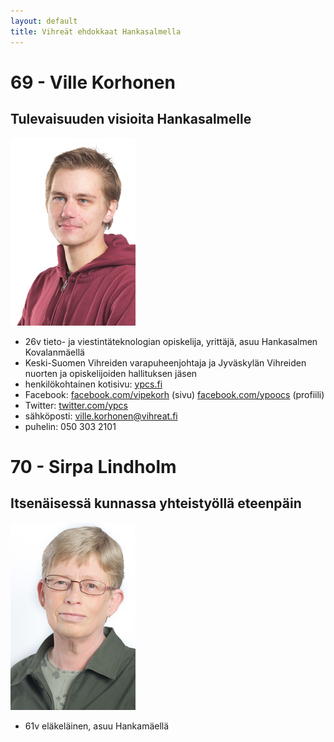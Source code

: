 ```yaml
---
layout: default
title: Vihreät ehdokkaat Hankasalmella
---
```


# 69 - Ville Korhonen
## Tulevaisuuden visioita Hankasalmelle
![#69 Ville Korhonen](media/img/s_fix-ehdokaskuva-60.jpg)

 - 26v tieto- ja viestintäteknologian opiskelija, yrittäjä, asuu Hankasalmen Kovalanmäellä
 - Keski-Suomen Vihreiden varapuheenjohtaja ja Jyväskylän Vihreiden nuorten ja opiskelijoiden hallituksen jäsen
 - henkilökohtainen kotisivu: [ypcs.fi](http://ypcs.fi)
 - Facebook: [facebook.com/vipekorh](https://www.facebook.com/vipekorh) (sivu) [facebook.com/ypoocs](https://www.facebook.com/ypoocs) (profiili)
 - Twitter: [twitter.com/ypcs](https://twitter.com/ypcs)
 - sähköposti: [ville.korhonen@vihreat.fi](mailto:ville.korhonen@vihreat.fi)
 - puhelin: 050 303 2101


# 70 - Sirpa Lindholm
## Itsenäisessä kunnassa yhteistyöllä eteenpäin
![#70 Sirpa Lindholm](media/img/s_ehdokaskuva-169.jpg)

 - 61v eläkeläinen, asuu Hankamäellä
